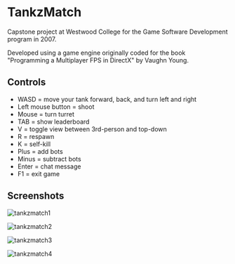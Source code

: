 # TankzMatch

Capstone project at Westwood College for the Game Software Development program in 2007.

Developed using a game engine originally coded for the book "Programming a Multiplayer FPS in DirectX" by Vaughn Young.

## Controls

- WASD = move your tank forward, back, and turn left and right
- Left mouse button = shoot
- Mouse = turn turret
- TAB = show leaderboard
- V = toggle view between 3rd-person and top-down
- R = respawn
- K = self-kill
- Plus = add bots
- Minus = subtract bots
- Enter = chat message
- F1 = exit game

## Screenshots

![tankzmatch1](https://user-images.githubusercontent.com/7635112/120597669-30a08a80-c3fa-11eb-8638-c0b55ac5799e.jpg)

![tankzmatch2](https://user-images.githubusercontent.com/7635112/120597697-3a29f280-c3fa-11eb-9900-849f5f1fefcc.jpg)

![tankzmatch3](https://user-images.githubusercontent.com/7635112/120610703-4e74ec00-c408-11eb-9ff0-7cd2ac07a38b.jpg)

![tankzmatch4](https://user-images.githubusercontent.com/7635112/120610709-4f0d8280-c408-11eb-835a-909f308ff15a.jpg)
